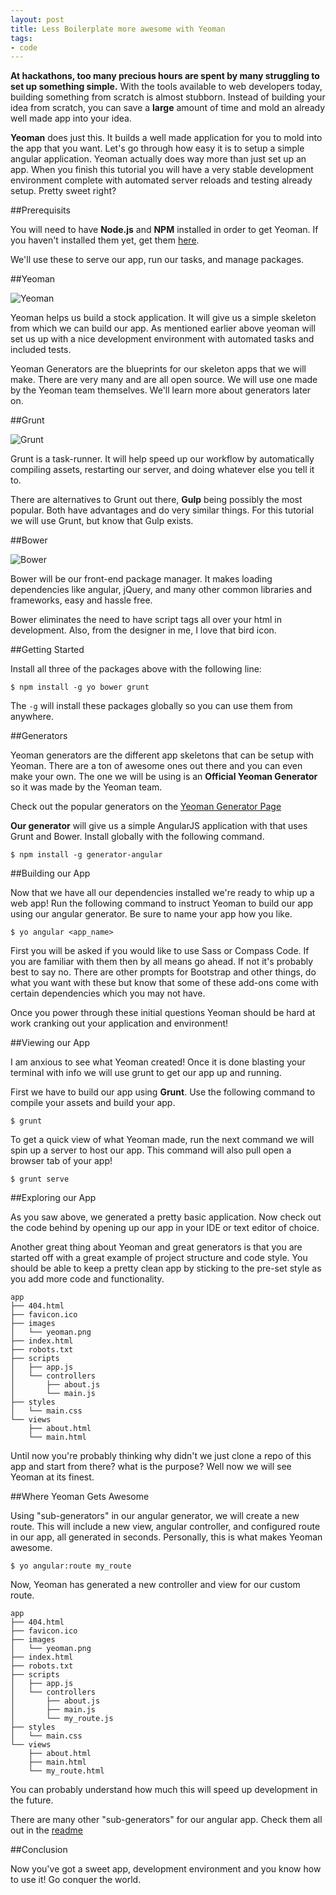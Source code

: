 ```yaml
---
layout: post
title: Less Boilerplate more awesome with Yeoman
tags:
- code
---
```


**At hackathons, too many precious hours are spent by many struggling to set up something simple.** With the tools available to web developers today, building something from scratch is almost stubborn. Instead of building your idea from scratch, you can save a **large** amount of time and mold an already well made app into your idea.

**Yeoman** does just this. It builds a well made application for you to mold into the app that you want. Let's go through how easy it is to setup a simple angular application. Yeoman actually does way more than just set up an app. When you finish this tutorial you will have a very stable development environment complete with automated server reloads and testing already setup. Pretty sweet right?

##Prerequisits

You will need to have **Node.js** and **NPM** installed in order to get Yeoman. If you haven't installed them yet, get them [here](http://nodejs.org/download).

We'll use these to serve our app, run our tasks, and manage packages.

##Yeoman

![Yeoman](http://juristr.com/blog/assets/imgs/node-grunt-yeoman/yeoman-logo.png)

Yeoman helps us build a stock application. It will give us a simple skeleton from which we can build our app. As mentioned earlier above yeoman will set us up with a nice development environment with automated tasks and included tests.

Yeoman Generators are the blueprints for our skeleton apps that we will make. There are very many and are all open source. We will use one made by the Yeoman team themselves. We'll learn more about generators later on.

##Grunt

![Grunt](http://juristr.com/blog/assets/imgs/node-grunt-yeoman/grunt-logo.jpeg)

Grunt is a task-runner. It will help speed up our workflow by automatically compiling assets, restarting our server, and doing whatever else you tell it to.

There are alternatives to Grunt out there, **Gulp** being possibly the most popular. Both have advantages and do very similar things. For this tutorial we will use Grunt, but know that Gulp exists.

##Bower

![Bower](http://juristr.com/blog/assets/imgs/node-grunt-yeoman/bower-logo.png)

Bower will be our front-end package manager. It makes loading dependencies like angular, jQuery, and many other common libraries and frameworks, easy and hassle free.

Bower eliminates the need to have script tags all over your html in development. Also, from the designer in me, I love that bird icon.

##Getting Started

Install all three of the packages above with the following line:

```
$ npm install -g yo bower grunt
```

The `-g` will install these packages globally so you can use them from anywhere.

##Generators

Yeoman generators are the different app skeletons that can be setup with Yeoman. There are a ton of awesome ones out there and you can even make your own. The one we will be using is an **Official Yeoman Generator** so it was made by the Yeoman team.

Check out the popular generators on the [Yeoman Generator Page](http://yeoman.io/generators)

**Our generator** will give us a simple AngularJS application with that uses Grunt and Bower. Install globally with the following command.

```
$ npm install -g generator-angular
```

##Building our App

Now that we have all our dependencies installed we're ready to whip up a web app! Run the following command to instruct Yeoman to build our app using our angular generator. Be sure to name your app how you like.

```
$ yo angular <app_name>
```

First you will be asked if you would like to use Sass or Compass Code. If you are familiar with them then by all means go ahead. If not it's probably best to say no. There are other prompts for Bootstrap and other things, do what you want with these but know that some of these add-ons come with certain dependencies which you may not have.

Once you power through these initial questions Yeoman should be hard at work cranking out your application and environment!

##Viewing our App

I am anxious to see what Yeoman created! Once it is done blasting your terminal with info we will use grunt to get our app up and running.

First we have to build our app using **Grunt**. Use the following command to compile your assets and build your app.

```
$ grunt
```

To get a quick view of what Yeoman made, run the next command we will spin up a server to host our app. This command will also pull open a browser tab of your app!

```
$ grunt serve
```

##Exploring our App

As you saw above, we generated a pretty basic application. Now check out the code behind by opening up our app in your IDE or text editor of choice.

Another great thing about Yeoman and great generators is that you are started off with a great example of project structure and code style. You should be able to keep a pretty clean app by sticking to the pre-set style as you add more code and functionality.

```
app
├── 404.html
├── favicon.ico
├── images
│   └── yeoman.png
├── index.html
├── robots.txt
├── scripts
│   ├── app.js
│   └── controllers
│       ├── about.js
│       └── main.js
├── styles
│   └── main.css
└── views
    ├── about.html
    └── main.html

```

Until now you're probably thinking why didn't we just clone a repo of this app and start from there? what is the purpose? Well now we will see Yeoman at its finest.

##Where Yeoman Gets Awesome

Using "sub-generators" in our angular generator, we will create a new route. This will include a new view, angular controller, and configured route in our app, all generated in seconds. Personally, this is what makes Yeoman awesome.

```
$ yo angular:route my_route
```

Now, Yeoman has generated a new controller and view for our custom route.

```
app
├── 404.html
├── favicon.ico
├── images
│   └── yeoman.png
├── index.html
├── robots.txt
├── scripts
│   ├── app.js
│   └── controllers
│       ├── about.js
│       ├── main.js
│       └── my_route.js
├── styles
│   └── main.css
└── views
    ├── about.html
    ├── main.html
    └── my_route.html
```

You can probably understand how much this will speed up development in the future.

There are many other "sub-generators" for our angular app. Check them all out in the [readme](https://github.com/yeoman/generator-angular)

##Conclusion

Now you've got a sweet app, development environment and you know how to use it! Go conquer the world.
